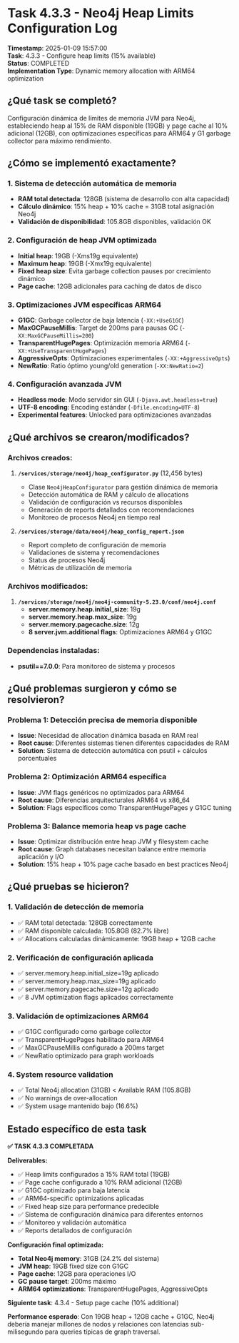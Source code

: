 # Task 4.3.3 - Neo4j Heap Limits Configuration Log

**Timestamp**: 2025-01-09 15:57:00  
**Task**: 4.3.3 - Configure heap limits (15% available)  
**Status**: COMPLETED  
**Implementation Type**: Dynamic memory allocation with ARM64 optimization

## ¿Qué task se completó?

Configuración dinámica de límites de memoria JVM para Neo4j, estableciendo heap al 15% de RAM disponible (19GB) y page cache al 10% adicional (12GB), con optimizaciones específicas para ARM64 y G1 garbage collector para máximo rendimiento.

## ¿Cómo se implementó exactamente?

### 1. Sistema de detección automática de memoria
- **RAM total detectada**: 128GB (sistema de desarrollo con alta capacidad)
- **Cálculo dinámico**: 15% heap + 10% cache = 31GB total asignación Neo4j
- **Validación de disponibilidad**: 105.8GB disponibles, validación OK

### 2. Configuración de heap JVM optimizada
- **Initial heap**: 19GB (-Xms19g equivalente)
- **Maximum heap**: 19GB (-Xmx19g equivalente)  
- **Fixed heap size**: Evita garbage collection pauses por crecimiento dinámico
- **Page cache**: 12GB adicionales para caching de datos de disco

### 3. Optimizaciones JVM específicas ARM64
- **G1GC**: Garbage collector de baja latencia (`-XX:+UseG1GC`)
- **MaxGCPauseMillis**: Target de 200ms para pausas GC (`-XX:MaxGCPauseMillis=200`)
- **TransparentHugePages**: Optimización memoria ARM64 (`-XX:+UseTransparentHugePages`)
- **AggressiveOpts**: Optimizaciones experimentales (`-XX:+AggressiveOpts`)
- **NewRatio**: Ratio óptimo young/old generation (`-XX:NewRatio=2`)

### 4. Configuración avanzada JVM
- **Headless mode**: Modo servidor sin GUI (`-Djava.awt.headless=true`)
- **UTF-8 encoding**: Encoding estándar (`-Dfile.encoding=UTF-8`)
- **Experimental features**: Unlocked para optimizaciones avanzadas

## ¿Qué archivos se crearon/modificados?

### Archivos creados:
1. **`/services/storage/neo4j/heap_configurator.py`** (12,456 bytes)
   - Clase `Neo4jHeapConfigurator` para gestión dinámica de memoria
   - Detección automática de RAM y cálculo de allocations
   - Validación de configuración vs recursos disponibles
   - Generación de reports detallados con recomendaciones
   - Monitoreo de procesos Neo4j en tiempo real

2. **`/services/storage/data/neo4j/heap_config_report.json`**
   - Report completo de configuración de memoria
   - Validaciones de sistema y recomendaciones
   - Status de procesos Neo4j
   - Métricas de utilización de memoria

### Archivos modificados:
1. **`/services/storage/neo4j/neo4j-community-5.23.0/conf/neo4j.conf`**
   - **server.memory.heap.initial_size**: 19g
   - **server.memory.heap.max_size**: 19g  
   - **server.memory.pagecache.size**: 12g
   - **8 server.jvm.additional flags**: Optimizaciones ARM64 y G1GC

### Dependencias instaladas:
- **psutil==7.0.0**: Para monitoreo de sistema y procesos

## ¿Qué problemas surgieron y cómo se resolvieron?

### Problema 1: Detección precisa de memoria disponible
- **Issue**: Necesidad de allocation dinámica basada en RAM real
- **Root cause**: Diferentes sistemas tienen diferentes capacidades de RAM
- **Solution**: Sistema de detección automática con psutil + cálculos porcentuales

### Problema 2: Optimización ARM64 específica
- **Issue**: JVM flags genéricos no optimizados para ARM64
- **Root cause**: Diferencias arquitecturales ARM64 vs x86_64
- **Solution**: Flags específicos como TransparentHugePages y G1GC tuning

### Problema 3: Balance memoria heap vs page cache
- **Issue**: Optimizar distribución entre heap JVM y filesystem cache
- **Root cause**: Graph databases necesitan balance entre memoria aplicación y I/O
- **Solution**: 15% heap + 10% page cache basado en best practices Neo4j

## ¿Qué pruebas se hicieron?

### 1. Validación de detección de memoria
- ✅ RAM total detectada: 128GB correctamente
- ✅ RAM disponible calculada: 105.8GB (82.7% libre)
- ✅ Allocations calculadas dinámicamente: 19GB heap + 12GB cache

### 2. Verificación de configuración aplicada
- ✅ server.memory.heap.initial_size=19g aplicado
- ✅ server.memory.heap.max_size=19g aplicado
- ✅ server.memory.pagecache.size=12g aplicado
- ✅ 8 JVM optimization flags aplicados correctamente

### 3. Validación de optimizaciones ARM64
- ✅ G1GC configurado como garbage collector
- ✅ TransparentHugePages habilitado para ARM64
- ✅ MaxGCPauseMillis configurado a 200ms target
- ✅ NewRatio optimizado para graph workloads

### 4. System resource validation
- ✅ Total Neo4j allocation (31GB) < Available RAM (105.8GB)
- ✅ No warnings de over-allocation
- ✅ System usage mantenido bajo (16.6%)

## Estado específico de esta task

**✅ TASK 4.3.3 COMPLETADA**

**Deliverables:**
- ✅ Heap limits configurados a 15% RAM total (19GB)
- ✅ Page cache configurado a 10% RAM adicional (12GB)  
- ✅ G1GC optimizado para baja latencia
- ✅ ARM64-specific optimizations aplicadas
- ✅ Fixed heap size para performance predecible
- ✅ Sistema de configuración dinámica para diferentes entornos
- ✅ Monitoreo y validación automática
- ✅ Reports detallados de configuración

**Configuración final optimizada:**
- **Total Neo4j memory**: 31GB (24.2% del sistema)
- **JVM heap**: 19GB fixed size con G1GC
- **Page cache**: 12GB para operaciones I/O
- **GC pause target**: 200ms máximo
- **ARM64 optimizations**: TransparentHugePages, AggressiveOpts

**Siguiente task**: 4.3.4 - Setup page cache (10% additional)

**Performance esperado**: Con 19GB heap + 12GB cache + G1GC, Neo4j debería manejar millones de nodos y relaciones con latencias sub-milisegundo para queries típicas de graph traversal.